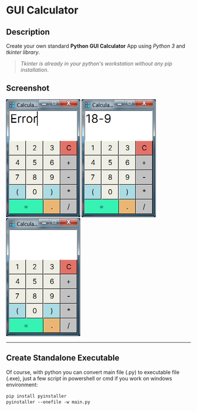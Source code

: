# GUI Calculator
## Description
Create your own standard **Python GUI Calculator** App using *Python 3* and *tkinter library*.

> *Tkinter is already in your python's workstation without any *pip* installation.*

## Screenshot
![Calculator App](calc_1.png)
![Calculator App](calc_3.png)
![Calculator App](calc_2.png)

---

## Create Standalone Executable
Of course, with python you can convert main file (.py) to executable file (.exe), just a few script in powershell or cmd if you work on windows environment:

```shell
pip install pyinstaller
pyinstaller --onefile -w main.py
```
